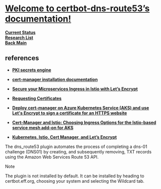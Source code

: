 # **[Welcome to certbot-dns-route53’s documentation!](https://certbot-dns-route53.readthedocs.io/en/stable/)**

**[Current Status](../../../../../../development/status/weekly/current_status.md)**\
**[Research List](../../../../../research_list.md)**\
**[Back Main](../../../../../../README.md)**

## references

- **[PKI secrets engine](https://developer.hashicorp.com/vault/docs/secrets/pki)**

- **[cert-manager installation documentation](https://cert-manager.io/docs/installation/kubernetes/)**
- **[Secure your Microservices Ingress in Istio with Let’s Encrypt](https://invisibl.io/blog/secure-your-microservices-ingress-in-istio-with-lets-encrypt/)**
- **[Requesting Certificates](https://cert-manager.io/docs/usage/)**
- **[Deploy cert-manager on Azure Kubernetes Service (AKS) and use Let's Encrypt to sign a certificate for an HTTPS website](https://cert-manager.io/docs/tutorials/getting-started-aks-letsencrypt/)**
- **[Cert-Manager and Istio: Choosing Ingress Options for the Istio-based service mesh add-on for AKS](https://medium.com/microsoftazure/cert-manager-and-istio-choosing-ingress-options-for-the-istio-based-service-mesh-add-on-for-aks-c633c97fa4f2)**
- **[Kubernetes, Istio, Cert Manager, and Let’s Encrypt](https://medium.com/@rd.petrusek/kubernetes-istio-cert-manager-and-lets-encrypt-c3e0822a3aaf)**

The dns_route53 plugin automates the process of completing a dns-01 challenge (DNS01) by creating, and subsequently removing, TXT records using the Amazon Web Services Route 53 API.

Note

The plugin is not installed by default. It can be installed by heading to certbot.eff.org, choosing your system and selecting the Wildcard tab.
